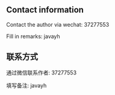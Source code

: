 ## Contact information
Contact the author via wechat: 37277553

Fill in remarks: javayh

## 联系方式
通过微信联系作者: 37277553

填写备注: javayh
